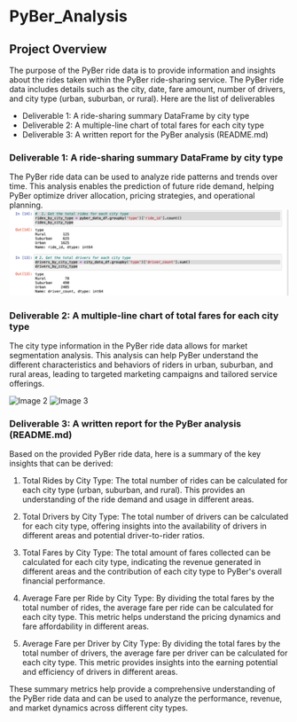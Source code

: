 # PyBer_Analysis
## Project Overview
The purpose of the PyBer ride data is to provide information and insights about the rides taken within the PyBer ride-sharing service. The PyBer ride data includes details such as the city, date, fare amount, number of drivers, and city type (urban, suburban, or rural). Here are the list of deliverables
* Deliverable 1: A ride-sharing summary DataFrame by city type
* Deliverable 2: A multiple-line chart of total fares for each city type
* Deliverable 3: A written report for the PyBer analysis (README.md)

### Deliverable 1: A ride-sharing summary DataFrame by city type
The PyBer ride data can be used to analyze ride patterns and trends over time. This analysis enables the prediction of future ride demand, helping PyBer optimize driver allocation, pricing strategies, and operational planning.
![Image 1](https://github.com/Jeantherapy/PyBer_Analysis/blob/main/Resources/D1.png)

###  Deliverable 2: A multiple-line chart of total fares for each city type
The city type information in the PyBer ride data allows for market segmentation analysis. This analysis can help PyBer understand the different characteristics and behaviors of riders in urban, suburban, and rural areas, leading to targeted marketing campaigns and tailored service offerings.

![Image 2]()
![Image 3]()

### Deliverable 3: A written report for the PyBer analysis (README.md)
Based on the provided PyBer ride data, here is a summary of the key insights that can be derived:

1. Total Rides by City Type: The total number of rides can be calculated for each city type (urban, suburban, and rural). This provides an understanding of the ride demand and usage in different areas.

2. Total Drivers by City Type: The total number of drivers can be calculated for each city type, offering insights into the availability of drivers in different areas and potential driver-to-rider ratios.

3. Total Fares by City Type: The total amount of fares collected can be calculated for each city type, indicating the revenue generated in different areas and the contribution of each city type to PyBer's overall financial performance.

4. Average Fare per Ride by City Type: By dividing the total fares by the total number of rides, the average fare per ride can be calculated for each city type. This metric helps understand the pricing dynamics and fare affordability in different areas.

5. Average Fare per Driver by City Type: By dividing the total fares by the total number of drivers, the average fare per driver can be calculated for each city type. This metric provides insights into the earning potential and efficiency of drivers in different areas.

These summary metrics help provide a comprehensive understanding of the PyBer ride data and can be used to analyze the performance, revenue, and market dynamics across different city types.
